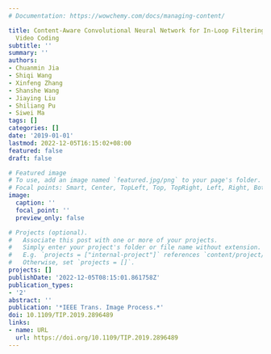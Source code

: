 ```yaml
---
# Documentation: https://wowchemy.com/docs/managing-content/

title: Content-Aware Convolutional Neural Network for In-Loop Filtering in High Efficiency
  Video Coding
subtitle: ''
summary: ''
authors:
- Chuanmin Jia
- Shiqi Wang
- Xinfeng Zhang
- Shanshe Wang
- Jiaying Liu
- Shiliang Pu
- Siwei Ma
tags: []
categories: []
date: '2019-01-01'
lastmod: 2022-12-05T16:15:02+08:00
featured: false
draft: false

# Featured image
# To use, add an image named `featured.jpg/png` to your page's folder.
# Focal points: Smart, Center, TopLeft, Top, TopRight, Left, Right, BottomLeft, Bottom, BottomRight.
image:
  caption: ''
  focal_point: ''
  preview_only: false

# Projects (optional).
#   Associate this post with one or more of your projects.
#   Simply enter your project's folder or file name without extension.
#   E.g. `projects = ["internal-project"]` references `content/project/deep-learning/index.md`.
#   Otherwise, set `projects = []`.
projects: []
publishDate: '2022-12-05T08:15:01.861758Z'
publication_types:
- '2'
abstract: ''
publication: '*IEEE Trans. Image Process.*'
doi: 10.1109/TIP.2019.2896489
links:
- name: URL
  url: https://doi.org/10.1109/TIP.2019.2896489
---
```


